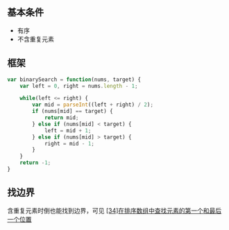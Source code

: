 ## 基本条件
- 有序
- 不含重复元素
## 框架
```js
var binarySearch = function(nums, target) {
    var left = 0, right = nums.length - 1;

    while(left <= right) {
        var mid = parseInt((left + right) / 2);
        if (nums[mid] == target) {
            return mid;
        } else if (nums[mid] < target) {
            left = mid + 1;
        } else if (nums[mid] > target) {
            right = mid - 1;
        }
    }
    return -1;
}
```
## 找边界
含重复元素时倒也能找到边界，可见 [[34]在排序数组中查找元素的第一个和最后一个位置](./[34]在排序数组中查找元素的第一个和最后一个位置.js)